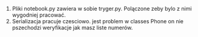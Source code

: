 1) Pliki notebook.py zawiera w sobie tryger.py. Polączone zeby bylo z nimi wygodniej pracować.
2) Serializacja pracuje czesciowo. jest problem w classes Phone on nie pszechodzi weryfikacje jak masz liste numerów.
